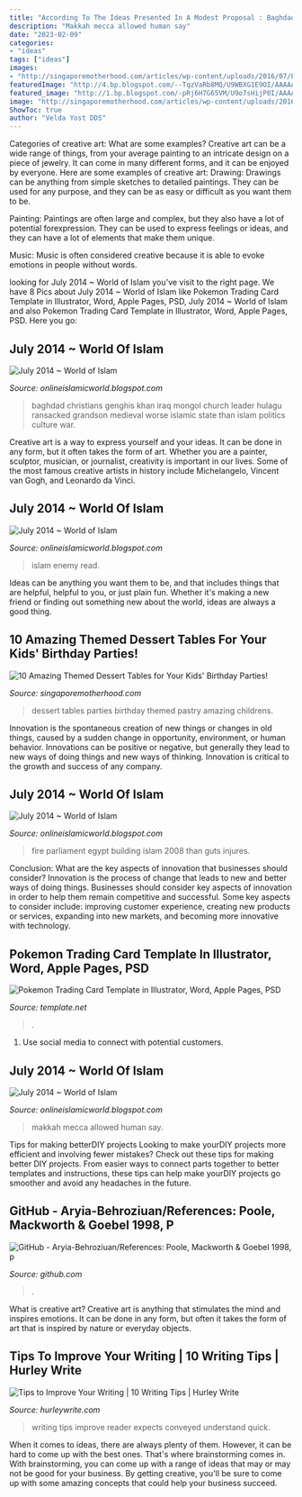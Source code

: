 ```yaml
---
title: "According To The Ideas Presented In A Modest Proposal : Baghdad Christians Genghis Khan Iraq Mongol Church Leader Hulagu Ransacked Grandson Medieval Worse Islamic State Than Islam Politics Culture War"
description: "Makkah mecca allowed human say"
date: "2023-02-09"
categories:
- "ideas"
tags: ["ideas"]
images:
- "http://singaporemotherhood.com/articles/wp-content/uploads/2016/07/Pastry-Den.jpg?x17934"
featuredImage: "http://4.bp.blogspot.com/--TqzVaRb8MQ/U9WBXG1E9OI/AAAAAAAAAec/StiHNv9KDi0/s1600/11.JPG"
featured_image: "http://1.bp.blogspot.com/-pRj6H7G65VM/U9o7sHijP0I/AAAAAAAAAf0/4KZ4fqKbbIY/s1600/images.jpg"
image: "http://singaporemotherhood.com/articles/wp-content/uploads/2016/07/Pastry-Den.jpg?x17934"
ShowToc: true
author: "Velda Yost DDS"
---
```



Categories of creative art: What are some examples?
Creative art can be a wide range of things, from your average painting to an intricate design on a piece of jewelry. It can come in many different forms, and it can be enjoyed by everyone. Here are some examples of creative art:
Drawing: Drawings can be anything from simple sketches to detailed paintings. They can be used for any purpose, and they can be as easy or difficult as you want them to be.

Painting: Paintings are often large and complex, but they also have a lot of potential forexpression. They can be used to express feelings or ideas, and they can have a lot of elements that make them unique.

Music: Music is often considered creative because it is able to evoke emotions in people without words.

	

		
looking for July 2014 ~ World of Islam you've visit to the right page. We have 8 Pics about July 2014 ~ World of Islam like Pokemon Trading Card Template in Illustrator, Word, Apple Pages, PSD, July 2014 ~ World of Islam and also Pokemon Trading Card Template in Illustrator, Word, Apple Pages, PSD. Here you go:
		
    
## July 2014 ~ World Of Islam

<img loading=lazy src="http://4.bp.blogspot.com/--TqzVaRb8MQ/U9WBXG1E9OI/AAAAAAAAAec/StiHNv9KDi0/s1600/11.JPG" onerror="this.onerror=null;this.src='https://tse4.mm.bing.net/th?id=OIP.nEjsITaQV69dSwuU6g3n9gHaEK&amp;pid=15.1';" alt="July 2014 ~ World of Islam">

_Source: onlineislamicworld.blogspot.com_

>baghdad christians genghis khan iraq mongol church leader hulagu ransacked grandson medieval worse islamic state than islam politics culture war. 

	

Creative art is a way to express yourself and your ideas. It can be done in any form, but it often takes the form of art. Whether you are a painter, sculptor, musician, or journalist, creativity is important in our lives. Some of the most famous creative artists in history include Michelangelo, Vincent van Gogh, and Leonardo da Vinci.

    
## July 2014 ~ World Of Islam

<img loading=lazy src="https://2.bp.blogspot.com/-wDSmKExi-KE/U_d3FSivjXI/AAAAAAAACiA/A1I32c8ZNgU/s1600/somig.png" onerror="this.onerror=null;this.src='https://tse3.mm.bing.net/th?id=OIP.atFflyPJTy8azDc2WMG2rwHaD2&amp;pid=15.1';" alt="July 2014 ~ World of Islam">

_Source: onlineislamicworld.blogspot.com_

>islam enemy read. 

	

Ideas can be anything you want them to be, and that includes things that are helpful, helpful to you, or just plain fun. Whether it's making a new friend or finding out something new about the world, ideas are always a good thing.

    
## 10 Amazing Themed Dessert Tables For Your Kids&#039; Birthday Parties!

<img loading=lazy src="http://singaporemotherhood.com/articles/wp-content/uploads/2016/07/Pastry-Den.jpg?x17934" onerror="this.onerror=null;this.src='https://tse4.mm.bing.net/th?id=OIP.8B76oIEc38uGBO7wNkWR8gHaFj&amp;pid=15.1';" alt="10 Amazing Themed Dessert Tables for Your Kids&#039; Birthday Parties!">

_Source: singaporemotherhood.com_

>dessert tables parties birthday themed pastry amazing childrens. 

	

Innovation is the spontaneous creation of new things or changes in old things, caused by a sudden change in opportunity, environment, or human behavior. Innovations can be positive or negative, but generally they lead to new ways of doing things and new ways of thinking. Innovation is critical to the growth and success of any company.

    
## July 2014 ~ World Of Islam

<img loading=lazy src="http://1.bp.blogspot.com/-pRj6H7G65VM/U9o7sHijP0I/AAAAAAAAAf0/4KZ4fqKbbIY/s1600/images.jpg" onerror="this.onerror=null;this.src='https://tse1.mm.bing.net/th?id=OIP.07nLRBVzHcLColhg9ZITUAAAAA&amp;pid=15.1';" alt="July 2014 ~ World of Islam">

_Source: onlineislamicworld.blogspot.com_

>fire parliament egypt building islam 2008 than guts injures. 

	

Conclusion: What are the key aspects of innovation that businesses should consider?
Innovation is the process of change that leads to new and better ways of doing things. Businesses should consider key aspects of innovation in order to help them remain competitive and successful. Some key aspects to consider include: improving customer experience, creating new products or services, expanding into new markets, and becoming more innovative with technology.

    
## Pokemon Trading Card Template In Illustrator, Word, Apple Pages, PSD

<img loading=lazy src="https://images.template.net/36141/Pokemon-Trading-Card-Template--1.jpeg" onerror="this.onerror=null;this.src='https://tse2.mm.bing.net/th?id=OIP.EfktXb3PM0gg7FXMx3BsQwHaLy&amp;pid=15.1';" alt="Pokemon Trading Card Template in Illustrator, Word, Apple Pages, PSD">

_Source: template.net_

>. 

	

1. Use social media to connect with potential customers.

    
## July 2014 ~ World Of Islam

<img loading=lazy src="http://4.bp.blogspot.com/-DGSxPcPjgsg/U9RDnXmMyQI/AAAAAAAAAco/hdMu_9iQvbs/s1600/mecca-mosque_copyright-www-telegraph-co-uk.jpg" onerror="this.onerror=null;this.src='https://tse1.mm.bing.net/th?id=OIP.7bSOz5dpQcsfiOK110qKNgHaEo&amp;pid=15.1';" alt="July 2014 ~ World of Islam">

_Source: onlineislamicworld.blogspot.com_

>makkah mecca allowed human say. 

	

Tips for making betterDIY projects
Looking to make yourDIY projects more efficient and involving fewer mistakes? Check out these tips for making better DIY projects. From easier ways to connect parts together to better templates and instructions, these tips can help make yourDIY projects go smoother and avoid any headaches in the future.

    
## GitHub - Aryia-Behroziuan/References: Poole, Mackworth &amp; Goebel 1998, P

<img loading=lazy src="https://opengraph.githubassets.com/1c0e52d835c4c7d2506bd4d3cbd372d5d803876fe548f08c16ccb6367c1678e9/Aryia-Behroziuan/References" onerror="this.onerror=null;this.src='https://tse2.mm.bing.net/th?id=OIP.sd9S1LGJ5b0JoV8AFJdRiAHaDt&amp;pid=15.1';" alt="GitHub - Aryia-Behroziuan/References: Poole, Mackworth &amp; Goebel 1998, p">

_Source: github.com_

>. 

	

What is creative art?
Creative art is anything that stimulates the mind and inspires emotions. It can be done in any form, but often it takes the form of art that is inspired by nature or everyday objects.

    
## Tips To Improve Your Writing | 10 Writing Tips | Hurley Write

<img loading=lazy src="https://www.hurleywrite.com/w/250/h/266/p/Images/HurleyWrite/white-papers/notebook.png.jpgx" onerror="this.onerror=null;this.src='https://tse1.mm.bing.net/th?id=OIP.6718vWkOhU_WE0j3bKhwJwAAAA&amp;pid=15.1';" alt="Tips to Improve Your Writing | 10 Writing Tips | Hurley Write">

_Source: hurleywrite.com_

>writing tips improve reader expects conveyed understand quick. 

	

When it comes to ideas, there are always plenty of them. However, it can be hard to come up with the best ones. That's where brainstorming comes in. With brainstorming, you can come up with a range of ideas that may or may not be good for your business. By getting creative, you'll be sure to come up with some amazing concepts that could help your business succeed.

